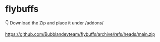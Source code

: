 # flybuffs
  👇
Download the Zip and place it under /addons/

https://github.com/Bubblandevteam/flybuffs/archive/refs/heads/main.zip
